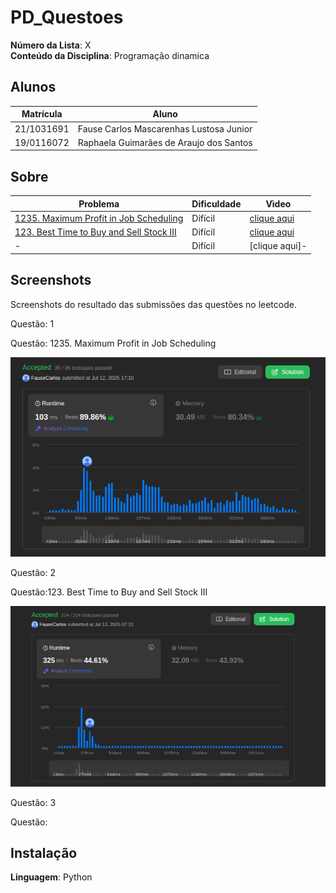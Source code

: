 # PD_Questoes

**Número da Lista**: X<br>
**Conteúdo da Disciplina**: Programação dinamica<br>

## Alunos
|Matrícula | Aluno |
| -- | -- |
| 21/1031691  |  Fause Carlos Mascarenhas Lustosa Junior |
| 19/0116072  |  Raphaela Guimarães de Araujo dos Santos |

## Sobre 

|Problema | Dificuldade |Vìdeo |
| -- | -- |-- |
| [1235. Maximum Profit in Job Scheduling](https://leetcode.com/problems/maximum-profit-in-job-scheduling/description/) |  Difícil|[clique aqui](-) |
| [123. Best Time to Buy and Sell Stock III](https://leetcode.com/problems/best-time-to-buy-and-sell-stock-iii/description/) |  Difícil|[clique aqui](-) |
| - |  Difícil|[clique aqui]- |


## Screenshots
Screenshots do resultado das submissões das questões no leetcode.

Questão: 1


Questão: 1235. Maximum Profit in Job Scheduling
<div align="center">
    <img src="./1235. Maximum Profit in Job Scheduling/image.png" alt="Maximum Profit in Job Scheduling Screenshot" width="600">
</div> 


Questão: 2


Questão:123. Best Time to Buy and Sell Stock III
<div align="center">
    <img src="./123. Best Time to Buy and Sell Stock III/image.png" alt="Best Time to Buy and Sell Stock III Screenshot" width="600">
</div> 


Questão: 3


Questão: 

## Instalação 
**Linguagem**: Python<br>




